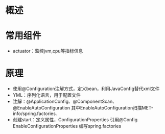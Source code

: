 # 概述
# 常用组件
+ actuator：监控jvm,cpu等指标信息
# 原理
+ 使用@Configuration注解方式，定义bean，利用JavaConfig替代xml文件
+ YML：序列化语言，用于配置文件
+ 注解：@ApplicationConfig、@ComponentScan、@EnableAutoConfiguration 其中EnableAutoConfiguration扫描MET-info/spring.factories.
+ 创建start：定义属性，ConfigurationProperties  引用@Config  EnableConfigurationProperties  编写spring.factories